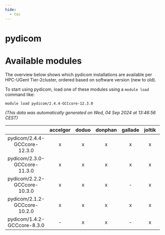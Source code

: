 ```yaml
---
hide:
  - toc
---
```


pydicom
=======

# Available modules


The overview below shows which pydicom installations are available per HPC-UGent Tier-2cluster, ordered based on software version (new to old).

To start using pydicom, load one of these modules using a `module load` command like:

```shell
module load pydicom/2.4.4-GCCcore-12.3.0
```

*(This data was automatically generated on Wed, 04 Sep 2024 at 13:46:56 CEST)*  

| |accelgor|doduo|donphan|gallade|joltik|shinx|skitty|
| :---: | :---: | :---: | :---: | :---: | :---: | :---: | :---: |
|pydicom/2.4.4-GCCcore-12.3.0|x|x|x|x|x|x|x|
|pydicom/2.3.0-GCCcore-11.3.0|x|x|x|x|x|-|x|
|pydicom/2.2.2-GCCcore-10.3.0|x|x|x|-|x|-|x|
|pydicom/2.1.2-GCCcore-10.2.0|x|x|x|x|x|-|x|
|pydicom/1.4.2-GCCcore-8.3.0|-|x|x|-|x|-|x|

